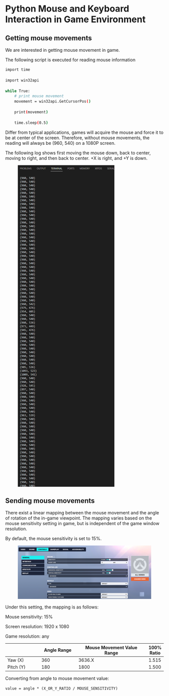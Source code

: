 # Python Mouse and Keyboard Interaction in Game Environment





## Getting mouse movements

We are interested in getting mouse movement in game.

The following script is executed for reading mouse information

```bash
import time

import win32api

while True:
    # print mouse movement
    movement = win32api.GetCursorPos()
    
    print(movement)
        
    time.sleep(0.5)

```



Differ from typical applications, games will acquire the mouse and force it to be at center of the screen. Therefore, without mouse movements, the reading will always be (960, 540) on a 1080P screen.



The following log shows first moving the mouse down, back to center, moving to right, and then back to center. +X is right, and +Y is down.



<figure><img src="../../../.gitbook/assets/image (1) (1) (1) (1) (1) (1) (1) (1).png" alt=""><figcaption></figcaption></figure>



## Sending mouse movements

There exist a linear mapping between the mouse movement and the angle of rotation of the in-game viewpoint. The mapping varies based on the mouse sensitivity setting in game, but is independent of the game window resolution.

By default, the mouse sensitivity is set to 15%.

<figure><img src="../../../.gitbook/assets/image (1) (1) (1) (1) (1) (1) (1) (1) (1).png" alt=""><figcaption></figcaption></figure>

Under this setting, the mapping is as follows:

Mouse sensitivity: 15%

Screen resolution: 1920 x 1080

Game resolution: any

<table><thead><tr><th width="123"></th><th width="133">Angle Range</th><th width="274">Mouse Movement Value Range</th><th>100% Ratio</th></tr></thead><tbody><tr><td>Yaw (X)</td><td>360</td><td>3636.X</td><td>1.515</td></tr><tr><td>Pitch (Y)</td><td>180</td><td>1800</td><td>1.500</td></tr></tbody></table>



Converting from angle to mouse movement value:

`value = angle * (X_OR_Y_RATIO / MOUSE_SENSITIVITY)`





